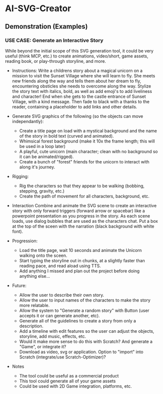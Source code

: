 # AI-SVG-Creator

## Demonstration (Examples)

### USE CASE: Generate an Interactive Story
While beyond the initial scope of this SVG generation tool, it could be very useful (think MCP, etc.) to create animations, 
video/short, game assets, reading book, or play-through storyline, and more.

- Instructions:
  Write a childrens story about a magical unicorn on a mission to visit the Sunset Village where she will learn to fly.
  She meets new friends along the way and tells them about her dream to fly, encountering obsticles she needs to overcome along the way.
  Stylize the story text with italics, bold, as well as add emoji's to add liveliness and character!
  End when she gets to the castle entrance of Sunset Village, with a kind message. 
  Then fade to black with a thanks to the reader, containing a placeholder to add links and other details.

- Generate SVG graphics of the following (so the objects can move independantly):
  - Create a title page on load with a mystical background and the name of the story in bold text (curved and animated).
  - Whimsical forest background (make it 10x the frame length; this will be used in a loop later)
  - A playful, cute unicorn (main character; clean with no background so it can be animated/rigged).
  - Create a bunch of "forest" friends for the unicorn to interact with along it's journey.

- Rigging:
  - Rig the characters so that they appear to be walking (bobbing, stepping, gravity, etc.)
  - Create the path of movement for all characters, background, etc.

- Interaction
  Combine and animate the SVG scene to create an interactive story with only forward triggers (forward arrow or spacebar) 
  like a powerpoint presentation as you progress in the story. As each scene loads, use dialog bubbles that are used as the 
  characters chat. Put a box at the top of the sceen with the narration (black background with white font).

- Progression:
  - Load the title page, wait 10 seconds and animate the Unicorn walking onto the sceen. 
  - Start typing the storyline out in chunks, at a slightly faster than reading pace, and read aload using TTS.
  - Add anything I missed and plan out the project before doing anything else...

- Future:
  - Allow the user to describe their own story.
  - Allow the user to input names of the characters to make the story more relatable.
  - Allow the system to "Generate a random story" with Button (user accepts it or can generate another, etc).
  - Generate all of the guidelines to create a story from only a description.
  - Add a timeline with edit features so the user can adjust the objects, storyline, add music, effects, etc.
  - Would it make more sense to do this with Scratch? And generate a "Game", or integrate it?
  - Download as video, svg or application. Option to "import" into Scratch (integrate/use Scratch-Optimizer)?

- Notes
  - The tool could be useful as a commercial product
  - This tool could generate all of your game assets
  - Could be used with 2D Game integration, platforms, etc.



